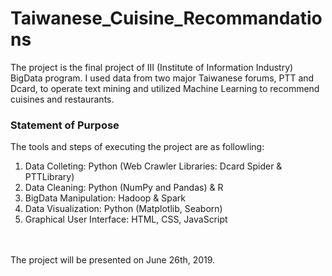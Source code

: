 # Taiwanese_Cuisine_Recommandations
The project is the final project of III (Institute of Information Industry) BigData program. I used data from two major Taiwanese forums, PTT and Dcard, to operate text mining and utilized Machine Learning to recommend cuisines and restaurants. 

<h3>Statement of Purpose</h3>
The tools and steps of executing the project are as followling:</br>
<ol>
  <li>Data Colleting: Python (Web Crawler Libraries: Dcard Spider & PTTLibrary)</li>
  <li>Data Cleaning: Python (NumPy and Pandas) & R</li>
  <li>BigData Manipulation: Hadoop & Spark</li>
  <li>Data Visualization: Python (Matplotlib, Seaborn)</li>
  <li>Graphical User Interface: HTML, CSS, JavaScript</li>
</ol>
</br></br>
The project will be presented on June 26th, 2019.
